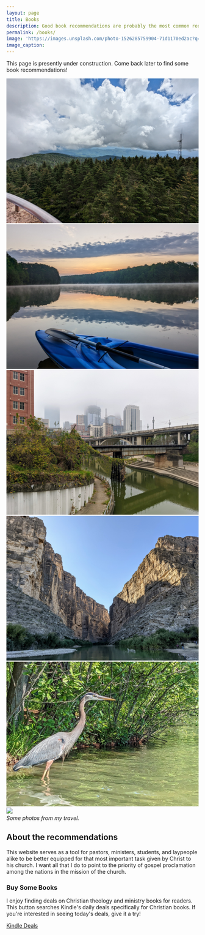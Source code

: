```yaml
---
layout: page
title: Books
description: Good book recommendations are probably the most common request I receive from pastors, students, and ministry leaders. So, I've compiled this page to highlight some good books and other resources on church and missions.
permalink: /books/
image: 'https://images.unsplash.com/photo-1526285759904-71d1170ed2ac?q=80&w=1470&auto=format&fit=crop&ixlib=rb-4.0.3&ixid=M3wxMjA3fDB8MHxwaG90by1wYWdlfHx8fGVufDB8fHx8fA%3D%3D'
image_caption: 
---
```



This page is presently under construction. Come back later to find some book recommendations!

<div class="gallery-box">
  <div class="gallery gallery-column-3">
    <img src="/images/photos/clingman.jpg" loading="lazy">
    <img src="/images/photos/kayak1.jpg" loading="lazy">
    <img src="/images/photos/houston1.jpg" loading="lazy">
    <img src="/images/photos/bigbend3.jpg" loading="lazy">
    <img src="/images/photos/kayak4.jpg" loading="lazy">
    <img src="/images/photos/tugboat.jpg" loading="lazy">
  </div>
  <em>Some photos from my travel.</em>
</div>


## About the recommendations
This website serves as a tool for pastors, ministers, students, and laypeople alike to be better equipped for that most important task given by Christ to his church. I want all that I do to point to the priority of gospel proclamation among the nations in the mission of the church.


### Buy Some Books
I enjoy finding deals on Christian theology and ministry books for readers. This button searches Kindle's daily deals specifically for Christian books. If you're interested in seeing today's deals, give it a try!

<a target="_blank" href="https://amzn.to/48f1wpo" class="btn btn-warning">Kindle Deals</a> 
